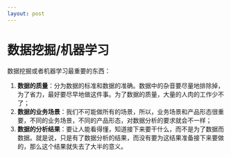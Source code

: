 ```yaml
---
layout: post
---
```

# 数据挖掘/机器学习 #

数据挖掘或者机器学习最重要的东西：

1. **数据的质量**：分为数据的标准和数据的准确。数据中的杂音要尽量地排除掉，为了省力，最好要尽早地做这件事。为了数据的质量，大量的人肉的工作少不了；
2. **数据的业务场景**：我们不可能做所有的场景，所以，业务场景和产品形态很重要，不同的业务场景，不同的产品形态，对数据分析的要求就会不一样；
3. **数据的分析结果**：要让人能看得懂，知道接下来要干什么，而不是为了数据而数据。就是说，只是有了数据分析的结果，而没有要为这结果准备接下来要做的，那么这个结果就失去了大半的意义。